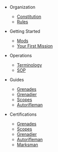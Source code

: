 * Organization

  * [Constitution](organization/constitution.md)
  * [Rules](organization/rules.md)

* Getting Started
  * [Mods](starting/mods.md)
  * [Your First Mission](starting/first-mission.md)

* Operations
  * [Terminology](operations/terminology.md)
  * [SOP](operations/sop.md)

* Guides
  * [Grenades](guides/grenades.md)
  * [Grenadier](guides/grenadier.md)
  * [Scopes](guides/scopes.md)
  * [Autorifleman](guides/autorifleman.md)

* Certifications
  * [Grenades](certs/grenades.md)
  * [Scopes](certs/scopes.md)
  * [Grenadier](certs/grenadier.md)
  * [Autorifleman](certs/autorifleman.md)
  * [Marksman](certs/marksman)
